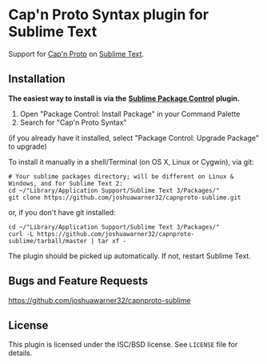 # Cap'n Proto Syntax plugin for Sublime Text

Support for [Cap'n Proto](http://capnproto.org/) on [Sublime Text](http://www.sublimetext.com/).

## Installation

**The easiest way to install is via the** [**Sublime Package Control**](https://sublime.wbond.net/) **plugin.**

1. Open "Package Control: Install Package" in your Command Palette
2. Search for "Cap'n Proto Syntax"

(if you already have it installed, select "Package Control: Upgrade Package" to upgrade)

To install it manually in a shell/Terminal (on OS X, Linux or Cygwin), via git:

	# Your sublime packages directory; will be different on Linux & Windows, and for Sublime Text 2:
    cd ~/"Library/Application Support/Sublime Text 3/Packages/"
    git clone https://github.com/joshuawarner32/capnproto-sublime.git

or, if you don't have git installed:

    cd ~/"Library/Application Support/Sublime Text 3/Packages/"
    curl -L https://github.com/joshuawarner32/capnproto-sublime/tarball/master | tar xf -

The plugin should be picked up automatically. If not, restart Sublime Text.

## Bugs and Feature Requests

<https://github.com/joshuawarner32/capnproto-sublime>

## License

This plugin is licensed under the ISC/BSD license.  See `LICENSE` file for details.
